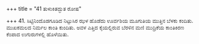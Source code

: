 +++
title = "41 ತುಳುಕಿತದ್ಭುತ ರೋಷ"

+++
41. ಸಿಟ್ಟಿನಿಂದೊಡಗೂಡಿದ ನಿಟ್ಟುಸಿರ ಝಳ ಹೊಡೆದು ಊರ್ವಶಿಯ ಮೂಗುತಿಯ ಮುತ್ತಿನ ಬೆಳಕು ಕಂದಿತು. ಮುಖಕಮಲದ ನಿರ್ಮಲ ಕಾಂತಿ ಕುಂದಿತು. ಅವಳ ಎತ್ತಿದ ಕೈಯಲ್ಲಿರುವ ಬೆರಳಿನ ಮಣಿ ಮುದ್ರಿಕೆಯ ಕಾಂತಿಕಿರಣ ಕೆಂಪಾದ ಉಗುರುಗಳಲ್ಲಿ ಹೊಳೆಯಿತು.
